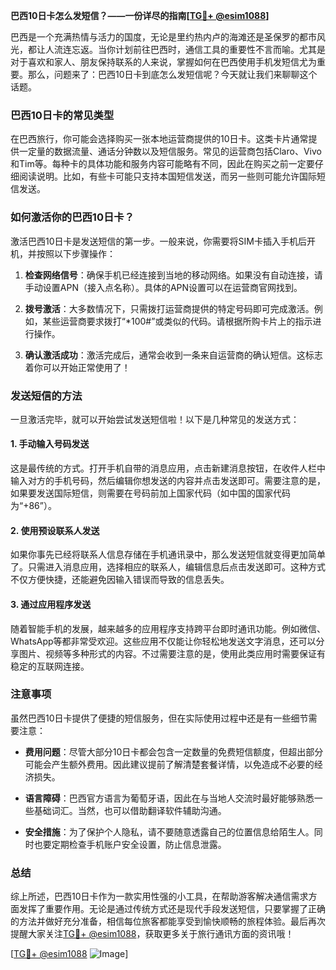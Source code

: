 **巴西10日卡怎么发短信？——一份详尽的指南[[TG💪+ @esim1088](https://t.me/s/esim1088)]**

巴西是一个充满热情与活力的国度，无论是里约热内卢的海滩还是圣保罗的都市风光，都让人流连忘返。当你计划前往巴西时，通信工具的重要性不言而喻。尤其是对于喜欢和家人、朋友保持联系的人来说，掌握如何在巴西使用手机发短信尤为重要。那么，问题来了：巴西10日卡到底怎么发短信呢？今天就让我们来聊聊这个话题。

### 巴西10日卡的常见类型

在巴西旅行，你可能会选择购买一张本地运营商提供的10日卡。这类卡片通常提供一定量的数据流量、通话分钟数以及短信服务。常见的运营商包括Claro、Vivo和Tim等。每种卡的具体功能和服务内容可能略有不同，因此在购买之前一定要仔细阅读说明。比如，有些卡可能只支持本国短信发送，而另一些则可能允许国际短信发送。

### 如何激活你的巴西10日卡？

激活巴西10日卡是发送短信的第一步。一般来说，你需要将SIM卡插入手机后开机，并按照以下步骤操作：

1. **检查网络信号**：确保手机已经连接到当地的移动网络。如果没有自动连接，请手动设置APN（接入点名称）。具体的APN设置可以在运营商官网找到。
   
2. **拨号激活**：大多数情况下，只需拨打运营商提供的特定号码即可完成激活。例如，某些运营商要求拨打“*100#”或类似的代码。请根据所购卡片上的指示进行操作。

3. **确认激活成功**：激活完成后，通常会收到一条来自运营商的确认短信。这标志着你可以开始正常使用了！

### 发送短信的方法

一旦激活完毕，就可以开始尝试发送短信啦！以下是几种常见的发送方式：

#### 1. 手动输入号码发送
这是最传统的方式。打开手机自带的消息应用，点击新建消息按钮，在收件人栏中输入对方的手机号码，然后编辑你想发送的内容并点击发送即可。需要注意的是，如果要发送国际短信，则需要在号码前加上国家代码（如中国的国家代码为“+86”）。

#### 2. 使用预设联系人发送
如果你事先已经将联系人信息存储在手机通讯录中，那么发送短信就变得更加简单了。只需进入消息应用，选择相应的联系人，编辑信息后点击发送即可。这种方式不仅方便快捷，还能避免因输入错误而导致的信息丢失。

#### 3. 通过应用程序发送
随着智能手机的发展，越来越多的应用程序支持跨平台即时通讯功能。例如微信、WhatsApp等都非常受欢迎。这些应用不仅能让你轻松地发送文字消息，还可以分享图片、视频等多种形式的内容。不过需要注意的是，使用此类应用时需要保证有稳定的互联网连接。

### 注意事项

虽然巴西10日卡提供了便捷的短信服务，但在实际使用过程中还是有一些细节需要注意：

- **费用问题**：尽管大部分10日卡都会包含一定数量的免费短信额度，但超出部分可能会产生额外费用。因此建议提前了解清楚套餐详情，以免造成不必要的经济损失。
  
- **语言障碍**：巴西官方语言为葡萄牙语，因此在与当地人交流时最好能够熟悉一些基础词汇。当然，也可以借助翻译软件辅助沟通。

- **安全措施**：为了保护个人隐私，请不要随意透露自己的位置信息给陌生人。同时也要定期检查手机账户安全设置，防止信息泄露。

### 总结

综上所述，巴西10日卡作为一款实用性强的小工具，在帮助游客解决通信需求方面发挥了重要作用。无论是通过传统方式还是现代手段发送短信，只要掌握了正确的方法并做好充分准备，相信每位旅客都能享受到愉快顺畅的旅程体验。最后再次提醒大家关注[TG💪+ @esim1088](https://t.me/s/esim1088)，获取更多关于旅行通讯方面的资讯哦！

[[TG💪+ @esim1088](https://t.me/s/esim1088) ![Image](https://i.postimg.cc/4NQfJmqS/Snipaste-2025-05-13-00-14-12.png)]